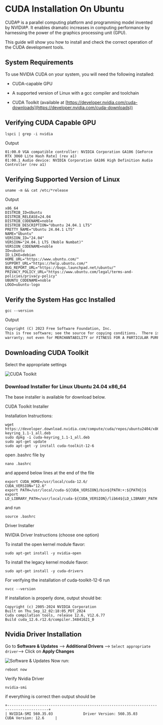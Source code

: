 # CUDA Installation On Ubuntu
CUDA®  is a parallel computing platform and programming model invented by NVIDIA®. It enables dramatic increases in computing performance by harnessing the power of the graphics processing unit (GPU).

This guide will show you how to install and check the correct operation of the CUDA development tools.

## System Requirements
To use NVIDIA CUDA on your system, you will need the following installed:

-   CUDA-capable GPU
    
-   A supported version of Linux with a gcc compiler and toolchain
    
-   CUDA Toolkit (available at  [https://developer.nvidia.com/cuda-downloads](https://developer.nvidia.com/cuda-downloads))

## Verifying CUDA Capable GPU

```
lspci | grep -i nvidia
```
Output
```
01:00.0 VGA compatible controller: NVIDIA Corporation GA106 [GeForce RTX 3060 Lite Hash Rate] (rev a1)
01:00.1 Audio device: NVIDIA Corporation GA106 High Definition Audio Controller (rev a1)
```
## Verifying Supported Version of Linux

```
uname -m && cat /etc/*release
```
Output
```
x86_64
DISTRIB_ID=Ubuntu
DISTRIB_RELEASE=24.04
DISTRIB_CODENAME=noble
DISTRIB_DESCRIPTION="Ubuntu 24.04.1 LTS"
PRETTY_NAME="Ubuntu 24.04.1 LTS"
NAME="Ubuntu"
VERSION_ID="24.04"
VERSION="24.04.1 LTS (Noble Numbat)"
VERSION_CODENAME=noble
ID=ubuntu
ID_LIKE=debian
HOME_URL="https://www.ubuntu.com/"
SUPPORT_URL="https://help.ubuntu.com/"
BUG_REPORT_URL="https://bugs.launchpad.net/ubuntu/"
PRIVACY_POLICY_URL="https://www.ubuntu.com/legal/terms-and-policies/privacy-policy"
UBUNTU_CODENAME=noble
LOGO=ubuntu-logo
```
## Verify the System Has gcc Installed
```
gcc --version
```
Output
```gcc (Ubuntu 13.2.0-23ubuntu4) 13.2.0
Copyright (C) 2023 Free Software Foundation, Inc.
This is free software; see the source for copying conditions.  There is NO
warranty; not even for MERCHANTABILITY or FITNESS FOR A PARTICULAR PURPOSE.
```
## Downloading CUDA Toolkit
Select the appropriate settings

![CUDA Toolkit](https://i.postimg.cc/G2LMDFgC/Screenshot-from-2024-10-24-10-10-09.png)

### Download Installer for Linux Ubuntu 24.04 x86_64

The base installer is available for download below.

CUDA Toolkit Installer

Installation Instructions:

```
wget https://developer.download.nvidia.com/compute/cuda/repos/ubuntu2404/x86_64/cuda-keyring_1.1-1_all.deb
sudo dpkg -i cuda-keyring_1.1-1_all.deb
sudo apt-get update
sudo apt-get -y install cuda-toolkit-12-6
```
open .bashrc file by 

```
nano .bashrc
```
and append below lines at the end of the file

```
export CUDA_HOME=/usr/local/cuda-12.6/
CUDA_VERSION="12.6"
export PATH=/usr/local/cuda-${CUDA_VERSION}/bin${PATH:+:${PATH}}$
export LD_LIBRARY_PATH=/usr/local/cuda-${CUDA_VERSION}/lib64${LD_LIBRARY_PATH:+:${LD_LIBRARY_PATH}}
```
and run

```
source .bashrc
```

Driver Installer

NVIDIA Driver Instructions (choose one option)

To install the open kernel module flavor:

```
sudo apt-get install -y nvidia-open
```

To install the legacy kernel module flavor:

```
sudo apt-get install -y cuda-drivers
```

For verifying the installation of cuda-toolkit-12-6 run

```
nvcc --version
```
If installation is properly done, output should be:
```nvcc: NVIDIA (R) Cuda compiler driver
Copyright (c) 2005-2024 NVIDIA Corporation
Built on Thu_Sep_12_02:18:05_PDT_2024
Cuda compilation tools, release 12.6, V12.6.77
Build cuda_12.6.r12.6/compiler.34841621_0
```
## Nvidia Driver Installation

Go to **Software & Updates** --> **Additional Drivers** --> ``Select appropriate driver``--> Click on **Apply Changes**

![Software & Updates](https://i.postimg.cc/DZxxPSRb/Screenshot-from-2024-10-24-10-46-55.png)
Now run:
```
reboot now
```
Verify Nvidia Driver
```
nvidia-smi
```
if everything is correct then output should be
```
+-----------------------------------------------------------------------------------------+
| NVIDIA-SMI 560.35.03              Driver Version: 560.35.03      CUDA Version: 12.6     |
